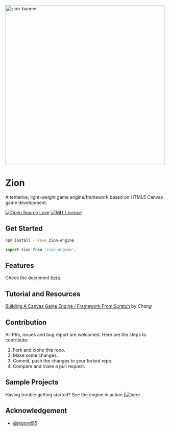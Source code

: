 <img src="https://i.loli.net/2017/12/01/5a2067a13e1a3.jpg" width="500px" alt="zion-banner">

# Zion

A tentative, light-weight game engine/framework based on HTML5 Canvas game development.

[![Open Source Love](https://badges.frapsoft.com/os/v1/open-source.svg?v=103)](https://github.com/ellerbrock/open-source-badges/)
[![MIT Licence](https://badges.frapsoft.com/os/mit/mit.svg?v=103)](https://opensource.org/licenses/mit-license.php)

## Get Started

```sh
npm install --save zion-engine
```

```js
import zion from 'zion-engine';
```

## Features

Check the document [here](https://cyan33.github.io/Zion/).

## Tutorial and Resources

[Building A Canvas Game Engine / Framework From Scratch](https://medium.com/@thomasyim94/building-a-canvas-game-engine-framework-from-scratch-7ad9cabc420b) by *Chang*

## Contribution

All PRs, issues and bug report are welcomed. Here are the steps to contribute:

1. Fork and clone this repo.
1. Make some changes.
1. Commit, push the changes to your forked repo.
1. Compare and make a pull request.

## Sample Projects
Having trouble getting started? See the engine in action [![here](https://github.com/cyan33/Zion-demos).

## Acknowledgement

- [@jegood95](https://github.com/jegood95)
